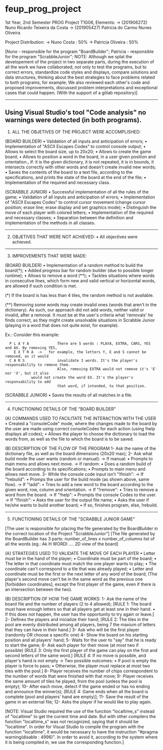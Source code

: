 # feup_prog_project
1st Year, 2nd Semester PROG Project
T1G06, Elements:
 -> (201906272) Nuno Ricardo Teixeira da Costa 
 -> (201905427) Patricia do Carmo Nunes Oliveira

Project Distribution:
 -> Nuno Costa : 50%
 -> Patricia Oliveira : 50%

[Nuno - responsible for the program "BoardBuilder";
 Patricia - responsible for the program "ScrabbleJunior";
NOTE: Although we splat the developement of the project in two separate parts, during the 
execution of all the work we have collaborated, not only to test the programs, but to correct 
errors, standardize code styles and displays, compare solutions and data structures, thinking 
about the best strategies to face problems related to both programs, for example; We also 
reviewed each other's code and proposed improvements, discussed problem interpretations and 
exceptional cases that could happen. (With the support of a gitlab repository)]

-----------------------------------------------------------------------------------------------
Using Visual Studio's tool "Code analysis" no warnings were detected (in both programs).
-----------------------------------------------------------------------------------------------

1. ALL THE OBJETIVES OF THE PROJECT WERE ACCOMPLISHED:

(BOARD BUILDER)
 • Validation of all inputs and anticipation of errors;
 • Implementation of "ASCII Escapes Codes" to control console output;
 • Allows to select the board size, up to 20x20;
 • Allows to create the game board;
 • Allows to position a word in the board, in a user given position and orientation., if: it is 
   the given dictionary, it is not repeated, it is in bounds, it intersects correctly with other 
   words and doesn't create invalid new words;
 • Saves the contents of the board to a text file, according to the specifications, and prints
   the state of the board at the end of the file;
 • Implementation of the required and necessary class.

(SCRABBLE JUNIOR)
 • Successful implementation of all the rules of the game;
 • Validation of all inputs and anticipation of errors;
 • Implementation of "ASCII Escapes Codes" to control cursor movement
   (change cursor position; erase line; erase display and set graphics mode);
 • Distinguish the move of each player with colored letters;
 • Implementation of the required and necessary classes;
 • Separation between the definition and implementation of the methods in all classes.

-----------------------------------------------------------------------------------------------

2. OBJETIVES THAT WERE NOT ACHIEVED:
 • All objectives were achieved.

-----------------------------------------------------------------------------------------------

3. IMPROVEMENTS THAT WERE MADE:

(BOARD BUILDER)
 • Implementation of a random method to build the board(*);
 • Added progress bar for random builder (due to possible longer runtime);
 • Allows to remove a word (**);
 • Tackles situations where words in consecutive lines, which form new and valid vertical or
   horizontal words, are allowed if such condition is met.

(*) If the board is has less than 4 tiles, the random method is not available.
   
(**) Removing some words may create invalid ones (words that aren't in the dictionary). As such,
our approach did not add words, neither valid or invalid, after a removal. It must be at the 
user's criteria what 'removals' he finds correct, as they might create unsolvable situations in
Scrabble Junior (playing in a word that does not quite exist, for example).

Ex.: Consider this example:

      P	L A Y A             There are 5 words : PLAYA, EXTRA, CARS, YES and AX. By removing YES,
	    E X T R A  ->   for example, the letters Y, E and S cannot be removed, as it would
      C A R S               invalidate 3 words. It's the player's responsability to remove them.
                            Also, removing EXTRA would not remove it's 'E' nor 'X', but it also
			    would not create the word EX. It's the player's responsability to add
                            that word, if intended, to that position.

(SCRABBLE JUNIOR)
 • Saves the results of all matches in a file.

-----------------------------------------------------------------------------------------------

4. FUNCTIONING DETAILS OF THE "BOARD BUILDER"

(A) COMMANDS USED TO FACILITATE THE INTERACTION WITH THE USER
   • Created a "consoleCode" mode, where the changes made to the board by the user are made 
     using correct consoleCodes for each action (using !help displays all codes);
   • Allows the player to choose the dictionary to load the words from, as well as the file to
     which the board is to be saved.

(B) DESCRIPTION OF THE FLOW OF THE PROGRAM
  1- Ask the name of the dictionary file, as well as the board dimensions (20x20 max);
  2- Ask what build mode the user wants (random or manual):
     -> If manual:
         • Prompts to main menu and allows next move.
     -> If random:
         • Does a random build of the board according to its specifications;
         • Prompts to main menu and allows next move.
  3- While the console code input isn't "!finish":
     -> If "!rebuild":
         • Promps the user for the build mode (as shown above, same flow).
     -> If "!add":
         • Tries to add a new word to the board according to the given word, row, column and
          orientation.
     -> If "!remove":
         • Tries to remove a word from the board.
     -> If "!help":
         • Prompts the console Codes to the user.
     -> If "!finish":
         • Asks the user for the output file name;
         • Asks the user if he/she wants to build another board;
         • If so, finishes program, else, !rebuild. 

-----------------------------------------------------------------------------------------------

5. FUNCTIONING DETAILS OF THE "SCRABBLE JUNIOR GAME"

[The user is responsible for placing the file generated by the BoardBuilder in the correct 
 location of the Project "ScrabbleJunior"]
[The file generated by the BoardBuilder has 3 parts: 
    number_of_lines x number_of_columns
    list of all the words (eg.: Ak H WORD)
    ....
    2D view of the board]

(A) STRATEGIES USED TO VALIDATE THE MOVE OF EACH PLAYER
   • Letter must be in the hand of the player;
   • Coordinate must be part of the board;
   • The letter in that coordinate must match the one player wants to play;
   • The coordinate can't correspond to a tile that was already played;
   • Letter and coordinate must be the first or the next letter of any word of the board;
     (The player's second move can't be in the same word as the previous one
      [forbidden coordinates], except the first player of the game, even if there is an
      intersection between the two).

(B) DESCRIPTION OF HOW THE GAME WORKS:
  1- Ask the name of the board file and the number of players (2 to 4 allowed);
       [RULE 1: The board must have enough letters so that all players get at least one in 
        their hand.
	   • If this does not happen, the user has the opportunity to try again or leave.]
  2- Defines the players and inicialize their hand;
       [RULE 2: The tiles in the pool are evenly distributed among all players, being 7 the 
        maxium of letters that they can have in their hand.]
  3- Ask who will be the first player (randomly OR choose a specific one)
  4- Show the board on his starting position and all players' hand;
  5- Waits for the user to "say" that he is ready to start the game;
  6- Ask each player for their move (at most two if possible)
       [RULE 3: Only the first player of the game can play on the first and second letters of 
        the same word.]
       [RULE 4: If no move is possible, and player's hand is not empty
	-> Two possible outcomes:
	   • If pool is empty the player is force to pass;
	   • Otherwise, the player must replace at most two tiles with the pool.] 
  8- Player receives the number of chips correspondent to the number of words that were 
     finished with that move;
  9- Player receives the same amount of tiles he played, from the pool 
     (unless the pool is empty);
 10- After each move, detect if the game ended or has no ending and announce the winner(s);
       [RULE 4: Game ends when all the board is complete (pool and players' hand are empty)];
 11- Save the result of the game in an external file;
 12- Asks the player if he would like to play again.

[NOTE: Visual Studio required the use of the function "localtime_s" instead of "localtime" to 
 get the current time and date. But with other compilers the function "localtime_s" was not 
 recognized, saying that it should be "localtime". In order for Visual Studio to compile the 
 program with the function "localtime", it would be necessary to have the instruction 
 "#pragma warning(disable : 4996)". In order to avoid it, according to the system where it
 is being compiled in, we use the corresponding function.]
